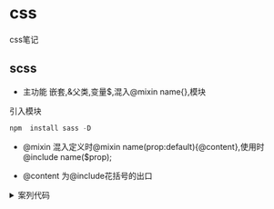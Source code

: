 # css

css笔记

## scss
- 主功能 嵌套,&父类,变量$,混入@mixin name{},模块

引入模块
```powershell
npm  install sass -D
```
- @mixin 混入定义时@mixin name(prop:default){@content},使用时@include name($prop);

- @content 为@include花括号的出口
<details>
<summary>案列代码</summary>

```scss
@mixin phone {
  @media (max-width: 500px) {
    @content;
  }
}
@mixin ipad {
  @media (min-width: 501px) and (max-width: 1024px) {
    @content;
  }
}
@mixin pc {
  @media (min-width: 1025px) {
    @content;
  }
}
body {
  @include phone {
    background: green;
  }
  @include ipad {
    background: red;
  }
  @include pc {
    background: blue;
  }
}
```
</details>

